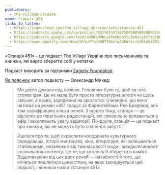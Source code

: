 ```yaml
---
publishers:
  - the-village-ukraine
name: Станція 451
links_to_listen:
  - https://soundcloud.com/the_village_ukraine/sets/stancia-451
  - https://podcasts.apple.com/ua/podcast/%D1%81%D1%82%D0%B0%D0%BD%D1%86%D1%96%D1%8F-451/id1536807251
  - https://podcasts.google.com/feed/aHR0cHM6Ly9hbmNob3IuZm0vcy8zYzg1NGQ4Yy9wb2RjYXN0L3Jzcw
  - https://open.spotify.com/show/4lVuPYtpHD0T7Nnxlq3d6N?si=5361e53391264e5f
---
```


«Станція 451» – це подкаст The Village Україна про письменників та книжки, які
варто зберегти собі у нотатки.

Подкаст виходить за підтримки [Zagoriy Foundation][1].

[Як пояснює][2] автор подкасту — Олександр Михед:

> Ми довго думали над назвою. Головним було те, щоб за нею стояла ідея. Це не
> мала бути просто літературна алюзія чи щось смішне, а назва, заряджена на
> ідеологію. Очевидно, що вона натякає на роман «451 градус за Фаренгейтом» Рея
> Бредбері, але там зашифровано кілька речей. З одного боку, станція — це
> відсилка до піратських радіостанцій, які самовільно вриваються в ефір і
> захоплюють увагу авдиторії. По-друге, станція — це подкаст про книжки, які не
> можуть бути спалені в забутті.

> Йшлося про те, щоб окреслити координати культурного середовища, історії
> мистецтва, кіно, літератури, які залишаються стабільними, незалежно від
> тимчасовості моди і швидкоплинності споживання контенту. Це те, що хотілося б
> зберегти в пам’яті. Відштовхуючи від цих двох речей — нахабності й того, що
> хочеться поділитися цінностями, на яких засновується цей подкаст, і виникла
> назва «Станція 451».

[1]: https://zagoriy.foundation/
[2]: https://media.zagoriy.foundation/velyka-istoriya/oleksandr-myhed-pobachyty-svoyih-sluhachiv-te-chogo-meni-narazi-duzhe-hochetsya/
